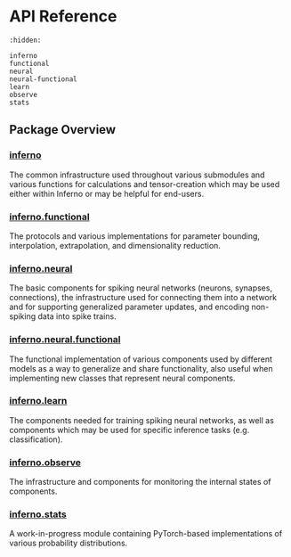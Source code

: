 # API Reference

```{toctree}
:hidden:

inferno
functional
neural
neural-functional
learn
observe
stats
```

## Package Overview
### [inferno](<reference/inferno:inferno>)
The common infrastructure used throughout various submodules and various functions for calculations and tensor-creation which may be used either within Inferno or may be helpful for end-users.

### [inferno.functional](<reference/functional:inferno.functional>)
The protocols and various implementations for parameter bounding, interpolation, extrapolation, and dimensionality reduction.

### [inferno.neural](<reference/neural:inferno.neural>)
The basic components for spiking neural networks (neurons, synapses, connections), the infrastructure used for connecting them into a network and for supporting generalized parameter updates, and encoding non-spiking data into spike trains.

### [inferno.neural.functional](<reference/neural-functional:inferno.neural.functional>)
The functional implementation of various components used by different models as a way to generalize and share functionality, also useful when implementing new classes that represent neural components.

### [inferno.learn](<reference/learn:inferno.learn>)
The components needed for training spiking neural networks, as well as components which may be used for specific inference tasks (e.g. classification).

### [inferno.observe](<reference/observe:inferno.observe>)
The infrastructure and components for monitoring the internal states of components.

### [inferno.stats](<reference/stats:inferno.stats>)
A work-in-progress module containing PyTorch-based implementations of various probability distributions.